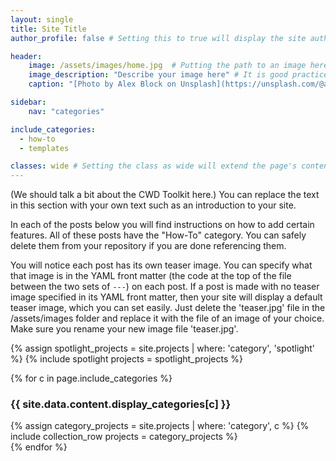 ```yaml
---
layout: single
title: Site Title
author_profile: false # Setting this to true will display the site author information specified in _config.yml in this page's sidebar.

header:
    image: /assets/images/home.jpg  # Putting the path to an image here will replace the header image.
    image_description: "Describe your image here" # It is good practice to include an image desription as alt text.
    caption: "[Photo by Alex Block on Unsplash](https://unsplash.com/@alexblock)" #Add a visible caption to your image or give credit to the photographer or source.

sidebar:
    nav: "categories"

include_categories:   
  - how-to
  - templates

classes: wide # Setting the class as wide will extend the page's content into the right margin.
---
```


(We should talk a bit about the CWD Toolkit here.)
You can replace the text in this section with your own text such as an introduction to your site.

In each of the posts below you will find instructions on how to add certain features. All of these posts have the "How-To" category. You can safely delete them from your repository if you are done referencing them. 

You will notice each post has its own teaser image. You can specify what that image is in the YAML front matter (the code at the top of the file between the two sets of `---`) on each post. If a post is made with no teaser image specified in its YAML front matter, then your site will display a default teaser image, which you can set easily. Just delete the 'teaser.jpg' file in the /assets/images folder and replace it with the file of an image of your choice. Make sure you rename your new image file 'teaser.jpg'.

<div class="spotlight"> 
{% assign spotlight_projects = site.projects | where: 'category', 'spotlight' %}
{% include spotlight projects = spotlight_projects %}
</div>

{% for c in page.include_categories %}
<div id="{{ c }}" class="pane">
<h3>{{ site.data.content.display_categories[c] }}</h3>
{% assign category_projects = site.projects | where: 'category', c  %}
{% include collection_row projects = category_projects %} 
</div>
{% endfor %}